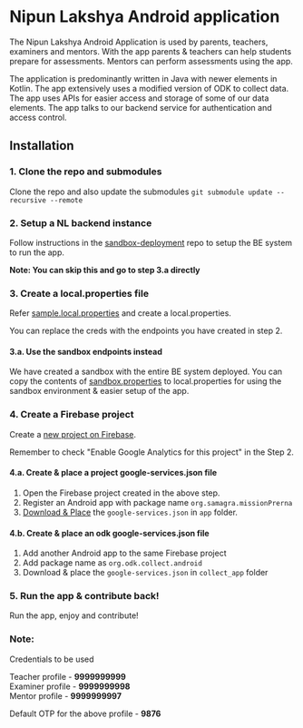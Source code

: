 # Nipun Lakshya Android application

The Nipun Lakshya Android Application is used by parents, teachers, examiners and mentors. With the
app parents & teachers can help students prepare for assessments. Mentors can perform assessments
using the app.

The application is predominantly written in Java with newer elements in Kotlin. The app extensively
uses a modified version of ODK to collect data. The app uses APIs for easier access and storage of
some of our data elements. The app talks to our backend service for authentication and access
control.

## Installation

### 1. Clone the repo and submodules

Clone the repo and also update the submodules
`git submodule update --recursive --remote`

### 2. Setup a NL backend instance

Follow instructions in
the [sandbox-deployment](https://github.com/Mission-Prerna/sandbox-deployment) repo to setup the BE
system to run the app.

**Note: You can skip this and go to step 3.a directly**

### 3. Create a local.properties file

Refer [sample.local.properties](/sample.local.properties) and create a local.properties.

You can replace the creds with the endpoints you have created in step 2.

#### 3.a. Use the sandbox endpoints instead

We have created a sandbox with the entire BE system deployed. You can copy the contents
of [sandbox.properties](/sandbox.properties) to local.properties for using the sandbox environment &
easier setup of the app.

### 4. Create a Firebase project

Create a [new project on Firebase](https://console.firebase.google.com/project/_/settings/general).

Remember to check "Enable Google Analytics for this project" in the Step 2.

#### 4.a. Create & place a project google-services.json file

1. Open the Firebase project created in the above step.
2. Register an Android app with package name `org.samagra.missionPrerna`
3. [Download & Place](https://support.google.com/firebase/answer/7015592?hl=en#android&zippy=%2Cin-this-article)
   the `google-services.json` in `app` folder.

#### 4.b. Create & place an odk google-services.json file

1. Add another Android app to the same Firebase project
2. Add package name as `org.odk.collect.android`
3. Download & place the `google-services.json` in `collect_app` folder

### 5. Run the app & contribute back!

Run the app, enjoy and contribute!

### Note:
Credentials to be used

Teacher profile - **9999999999**<br/>
Examiner profile - **9999999998**<br/>
Mentor profile - **9999999997**<br/>

Default OTP for the above profile - **9876**

